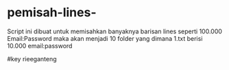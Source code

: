 # pemisah-lines-
Script ini dibuat untuk memisahkan banyaknya barisan lines  seperti 100.000 Email:Password maka akan menjadi 10 folder yang dimana 1.txt berisi 10.000 email:password

#key
rieeganteng

 
